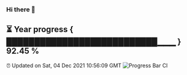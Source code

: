 ### Hi there 👋
⏳ Year progress { ███████████████████████████▁▁▁ } 92.45 %
---
⏰ Updated on Sat, 04 Dec 2021 10:56:09 GMT
![Progress Bar CI](https://github.com/liununu/liununu/workflows/Progress%20Bar%20CI/badge.svg)
